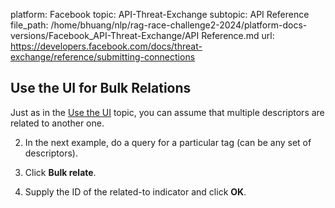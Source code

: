 platform: Facebook
topic: API-Threat-Exchange
subtopic: API Reference
file_path: /home/bhuang/nlp/rag-race-challenge2-2024/platform-docs-versions/Facebook_API-Threat-Exchange/API Reference.md
url: https://developers.facebook.com/docs/threat-exchange/reference/submitting-connections

## Use the UI for Bulk Relations

Just as in the [Use the UI](#using-ui) topic, you can assume that multiple descriptors are related to another one.

2. In the next example, do a query for a particular tag (can be any set of descriptors).
3. Click **Bulk relate**.

  

8. Supply the ID of the related-to indicator and click **OK**.